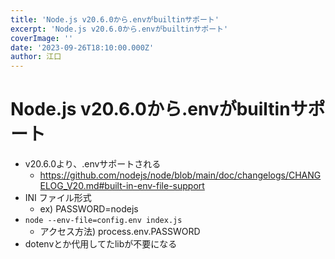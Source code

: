 ```yaml
---
title: 'Node.js v20.6.0から.envがbuiltinサポート'
excerpt: 'Node.js v20.6.0から.envがbuiltinサポート'
coverImage: ''
date: '2023-09-26T18:10:00.000Z'
author: 江口
---
```


# Node.js v20.6.0から.envがbuiltinサポート


- v20.6.0より、.envサポートされる
	- https://github.com/nodejs/node/blob/main/doc/changelogs/CHANGELOG_V20.md#built-in-env-file-support
- INI ファイル形式
	- ex) PASSWORD=nodejs
- `node --env-file=config.env index.js`
	- アクセス方法) process.env.PASSWORD
- dotenvとか代用してたlibが不要になる
